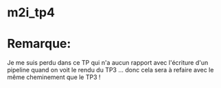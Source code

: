 # m2i_tp4

# Remarque:
Je me suis perdu dans ce TP qui n'a aucun rapport avec l'écriture d'un pipeline quand on voit le rendu du TP3 ... donc cela sera à refaire avec le même cheminement que le TP3 !